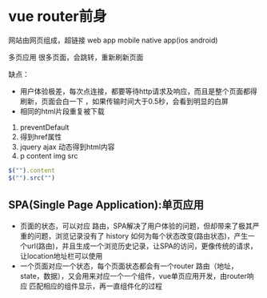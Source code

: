 # vue router前身

网站由网页组成，超链接
web app mobile native app(ios android)

多页应用 很多页面，会跳转，重新刷新页面

缺点：
- 用户体验极差，每次点连接，都要等待http请求及响应，而且是整个页面都得刷新，页面会白一下 ，如果传输时间大于0.5秒，会看到明显的白屏
- 相同的html片段重复被下载

1. preventDefault
2. 得到href属性
3. jquery ajax 动态得到html内容
4. p content img src
```js
$("").content
$("").src("")
```

## SPA(Single Page Application):单页应用

- 页面的状态，可以对应 路由，SPA解决了用户体验的问题，但却带来了极其严重的问题，浏览记录没有了
history
如何为每个状态改变(路由状态)，产生一个url(路由)，并且生成一个浏览历史记录，让SPA的访问，更像传统的请求，让location地址栏可以使用
- 一个页面对应一个状态，每个页面状态都会有一个router 路由（地址，state，数据），又会用来对应一个一个组件，vue单页应用开发，由router响应 匹配相应的组件显示，再一直组件化的过程




